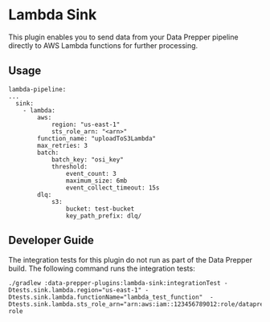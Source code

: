 # Lambda Sink

This plugin enables you to send data from your Data Prepper pipeline directly to AWS Lambda functions for further processing.

## Usage
```aidl
lambda-pipeline:
...
  sink:
    - lambda:
        aws:
            region: "us-east-1"
            sts_role_arn: "<arn>"
        function_name: "uploadToS3Lambda"
        max_retries: 3
        batch:
            batch_key: "osi_key"
            threshold:
                event_count: 3
                maximum_size: 6mb
                event_collect_timeout: 15s
        dlq:
            s3:
                bucket: test-bucket
                key_path_prefix: dlq/
```

## Developer Guide

The integration tests for this plugin do not run as part of the Data Prepper build.
The following command runs the integration tests:

```
./gradlew :data-prepper-plugins:lambda-sink:integrationTest -Dtests.sink.lambda.region="us-east-1" -Dtests.sink.lambda.functionName="lambda_test_function"  -Dtests.sink.lambda.sts_role_arn="arn:aws:iam::123456789012:role/dataprepper-role

```
